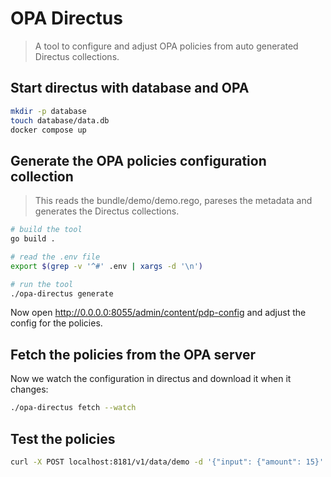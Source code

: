 # OPA Directus

> A tool to configure and adjust OPA policies from auto generated Directus collections.

## Start directus with database and OPA

```bash
mkdir -p database
touch database/data.db
docker compose up
```

## Generate the OPA policies configuration collection

> This reads the bundle/demo/demo.rego, pareses the metadata and generates the Directus collections.

```bash
# build the tool
go build .

# read the .env file
export $(grep -v '^#' .env | xargs -d '\n')

# run the tool
./opa-directus generate
```

Now open http://0.0.0.0:8055/admin/content/pdp-config and adjust the config for the policies.

## Fetch the policies from the OPA server

Now we watch the configuration in directus and download it when it changes:

```bash
./opa-directus fetch --watch
```

## Test the policies

```bash
curl -X POST localhost:8181/v1/data/demo -d '{"input": {"amount": 15}' 
```
